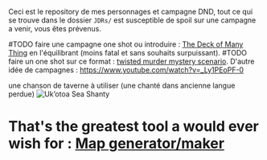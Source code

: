 Ceci est le repository de mes personnages et campagne DND, tout ce qui se trouve dans le dossier `JDRs/` est susceptible de spoil sur une campagne a venir, vous êtes prévenus.

#TODO faire une campagne one shot ou introduire : [The Deck of Many Thing](https://www.aidedd.org/dnd/om.php?vf=cartes-merveilleuses) en l'équilibrant (moins fatal et sans souhaits surpuissant).
#TODO faire un one shot sur ce format : [twisted murder mystery scenario](https://youtube.com/shorts/BVPAp1kvfcs?si=zENt1_MVV5ilPnQG).
D'autre idée de campagnes : https://www.youtube.com/watch?v=_Ly1PEoPF-0

une chanson de taverne à utiliser (une chanté dans ancienne langue perdue) ![Uk’otoa Sea Shanty](https://www.youtube.com/watch?v=I7TN0ZRPthM)

# That's the greatest tool a would ever wish for : [Map generator/maker](https://watabou.github.io/)

